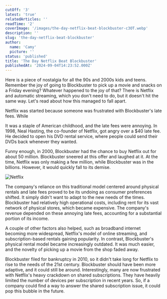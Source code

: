 ```yaml
---
cutOff: '3'
latest: 'true'
relatedArticles: ''
readTime: '2'
coverImage: '/images/the-day-netflix-beat-blockbuster-c3OT.webp'
description: ''
slug: 'the-day-netflix-beat-blockbuster'
author:
  name: 'Camy'
  picture: ''
status: 'published'
title: 'The Day Netflix Beat Blockbuster'
publishedAt: '2024-09-04T14:23:52.000Z'
---
```


Here is a piece of nostalgia for all the 90s and 2000s kids and teens. Remember the joy of going to Blockbuster to pick up a movie and snacks on a Friday evening? Whatever happened to the joy of that? There is Netflix and automatic streaming, which you don't need to do, but it doesn't hit the same way. Let's read about how this managed to fall apart.

Netflix was started because someone was frustrated with Blockbuster's late fees. While

It was a staple of American childhood, and the late fees were annoying. In 1998, Neal Hasting, the co-founder of Netflix, got angry over a $40 late fee. He decided to open his DVD rental service, where people could send their DVDs back whenever they wanted.

Funny enough, in 2000, Blockbuster had the chance to buy Netflix out for about 50 million. Blockbuster sneered at this offer and laughed at it. At the time, Netflix was only making a few million, while Blockbuster was in the billions. However, it would quickly fall to its demise.

![Netflix](/images/the-day-netflix-beat-blockbuster-AxNT.webp)

The company's reliance on this traditional model centered around physical rentals and late fees proved to be its undoing as consumer preferences shifted. It simply didn't want to adapt to the new needs of the times. Blockbuster had relatively high operational costs, including rent for its vast network of physical stores, which became expensive. The company's revenue depended on these annoying late fees, accounting for a substantial portion of its income.

A couple of other factors also helped, such as broadband internet becoming more widespread, Netflix's model of online streaming, and subscription-based rentals gaining popularity. In contrast, Blockbuster's physical rental model became increasingly outdated. It was much easier, and the novelty of picking up a movie from the shop faded away.

Blockbuster filed for bankruptcy in 2010, so it didn't take long for Netflix to rise to the needs of the 21st century. Blockbuster should have been more adaptive, and it could still be around. Interestingly, many are now frustrated with Netflix's heavy crackdown on shared subscriptions. They have heavily limited the number of devices per subscription in recent years. So, if a company could find a way to answer the shared subscription issue, it could pop this bubble in the future.